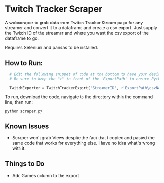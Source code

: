 # Twitch Tracker Scraper

A webscraper to grab data from Twitch Tracker Stream page for any streamer and convert it to a dataframe and create a csv export.
Just supply the Twitch ID of the streamer and where you want the csv export of the dataframe to go.

Requires Selenium and pandas to be installed.

## How to Run:

```Python
  # Edit the following snippet of code at the bottom to have your desired streamer and export path
  # Be sure to keep the "r" in front of the 'ExportPath' to ensure Python reads the path correctly

  TwitchExporter = TwitchTrackerExport('StreamerID', r'ExportPath\csvName.csv')
```

To run, download the code, navigate to the directory within the command line, then run:

```
python scraper.py
```
## Known Issues
- Scraper won't grab Views despite the fact that I copied and pasted the same code that works for everything else. I have no idea what's wrong with it.

## Things to Do
- Add Games column to the export
